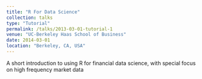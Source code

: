```yaml
---
title: "R For Data Science"
collection: talks
type: "Tutorial"
permalink: /talks/2013-03-01-tutorial-1
venue: "UC-Berkeley Haas School of Business"
date: 2014-03-01
location: "Berkeley, CA, USA"
---
```


A short introduction to using R for financial data science, with special focus on high frequency market data
